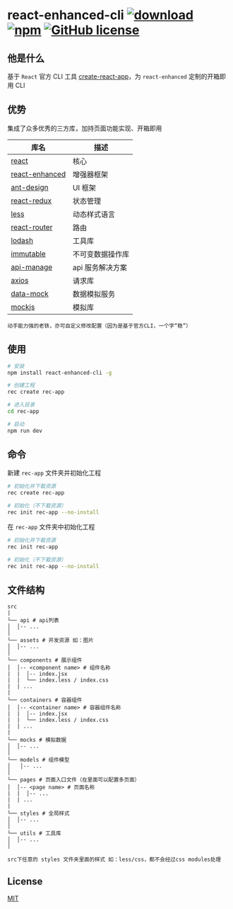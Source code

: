 # react-enhanced-cli [![download](https://img.shields.io/npm/dm/react-enhanced-cli.svg)](https://www.npmjs.com/search?q=react-enhanced-cli) [![npm](https://img.shields.io/npm/v/react-enhanced-cli.svg)](https://www.npmjs.com/search?q=react-enhanced-cli) [![GitHub license](https://img.shields.io/badge/license-MIT-blue.svg)](https://github.com/zhouzuchuan/react-enhanced-cli/master/LICENSE)

## 他是什么

基于 `React` 官方 CLI 工具 [create-react-app](https://github.com/facebook/create-react-app)，为 `react-enhanced` 定制的开箱即用 CLI

## 优势

集成了众多优秀的三方库，加持页面功能实现、开箱即用

| 库名                                                            | 描述             |
| --------------------------------------------------------------- | ---------------- |
| [react](https://github.com/facebook/react)                      | 核心             |
| [react-enhanced](https://github.com/zhouzuchuan/react-enhanced) | 增强器框架       |
| [ant-design](https://github.com/ant-design/ant-design)          | UI 框架          |
| [react-redux](https://github.com/reduxjs/react-redux)           | 状态管理         |
| [less](https://github.com/less/less.js)                         | 动态样式语言     |
| [react-router](https://github.com/ReactTraining/react-router)   | 路由             |
| [lodash](https://github.com/lodash/lodash)                      | 工具库           |
| [immutable](https://github.com/facebook/immutable-js)           | 不可变数据操作库 |
| [api-manage](https://github.com/zhouzuchuan/api-manage)         | api 服务解决方案 |
| [axios](https://github.com/axios/axios)                         | 请求库           |
| [data-mock](https://github.com/zhouzuchuan/data-mock)           | 数据模拟服务     |
| [mockjs](https://github.com/nuysoft/Mock)                       | 模拟库           |

    动手能力强的老铁，亦可自定义修改配置（因为是基于官方CLI，一个字“稳”）

## 使用

```bash
# 安装
npm install react-enhanced-cli -g

# 创建工程
rec create rec-app

# 进入目录
cd rec-app

# 启动
npm run dev
```

## 命令

新建 `rec-app` 文件夹并初始化工程

```bash
# 初始化并下载资源
rec create rec-app

# 初始化（不下载资源）
rec init rec-app --no-install
```

在 `rec-app` 文件夹中初始化工程

```bash
# 初始化并下载资源
rec init rec-app

# 初始化（不下载资源）
rec init rec-app --no-install
```

## 文件结构

```
src
|
└── api # api列表
│  │-- ...
│
└── assets # 开发资源 如：图片
│  │-- ...
│
└── components # 展示组件
│  │-- <component name> # 组件名称
|  |  │-- index.jsx
|  |  └── index.less / index.css
|  | ...
|
└── containers # 容器组件
│  │-- <container name> # 容器组件名称
|  |  │-- index.jsx
|  |  └── index.less / index.css
|  | ...
|
└── mocks # 模拟数据
│  │-- ...
│
└── models # 组件模型
│   │-- ...
│
└── pages # 页面入口文件（在里面可以配置多页面）
│  │-- <page name> # 页面名称
|  |  │-- ...
|  | ...
|
└── styles # 全局样式
│  │-- ...
│
└── utils # 工具库
│  │-- ...
│
```

    src下任意的 styles 文件夹里面的样式 如：less/css，都不会经过css modules处理

## License

[MIT](https://tldrlegal.com/license/mit-license)
